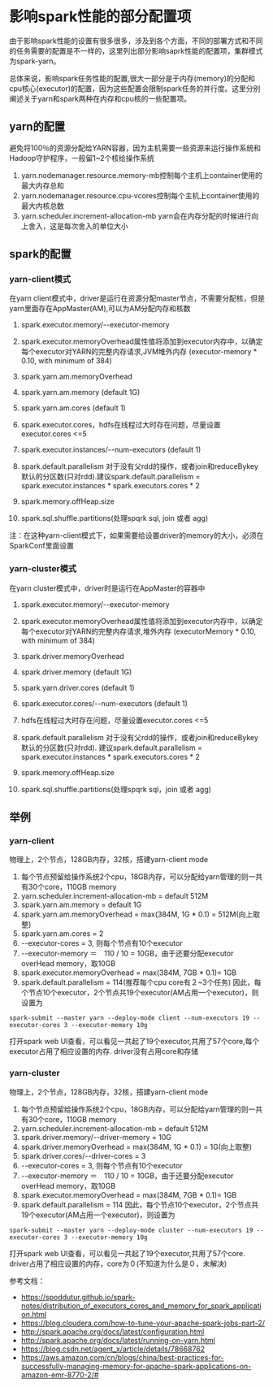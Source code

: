 # 影响spark性能的部分配置项 

由于影响spark性能的设置有很多很多，涉及到各个方面，不同的部署方式和不同的任务需要的配置是不一样的，这里列出部分影响saprk性能的配置项，集群模式为spark-yarn。

总体来说，影响spark任务性能的配置,很大一部分是于内存(memory)的分配和cpu核心(executor)的配置，因为这些配置会限制spark任务的并行度。这里分别阐述关于yarn和spark两种在内存和cpu核的一些配置项。

## yarn的配置
避免将100％的资源分配给YARN容器，因为主机需要一些资源来运行操作系统和Hadoop守护程序，一般留1~2个核给操作系统
1. yarn.nodemanager.resource.memory-mb控制每个主机上container使用的最大内存总和
2. yarn.nodemanager.resource.cpu-vcores控制每个主机上container使用的最大内核总数
3. yarn.scheduler.increment-allocation-mb yarn会在内存分配的时候进行向上舍入，这是每次舍入的单位大小


## spark的配置
### yarn-client模式
在yarn client模式中，driver是运行在资源分配master节点，不需要分配核，但是yarn里面存在AppMaster(AM),可以为AM分配内存和核数

1. spark.executor.memory/--executor-memory

2. spark.executor.memoryOverhead属性值将添加到executor内存中，以确定每个executor对YARN的完整内存请求,JVM堆外内存 (executor-memory * 0.10, with minimum of 384)

3. spark.yarn.am.memoryOverhead 

4. spark.yarn.am.memory (default 1G)

5. spark.yarn.am.cores (default 1)

6. spark.executor.cores，hdfs在线程过大时存在问题，尽量设置executor.cores <=5

7. spark.executor.instances/--num-executors (default 1)

8. spark.default.parallelism 对于没有父rdd的操作，或者join和reduceBykey默认的分区数(只对rdd).建议spark.default.parallelism = spark.executor.instances * spark.executors.cores * 2

9. spark.memory.offHeap.size

10. spark.sql.shuffle.partitions(处理spqrk sql, join 或者 agg)

注：在这种yarn-client模式下，如果需要给设置driver的memory的大小，必须在SparkConf里面设置

### yarn-cluster模式
在yarn cluster模式中，driver时是运行在AppMaster的容器中

1. spark.executor.memory/--executor-memory

2. spark.executor.memoryOverhead属性值将添加到executor内存中，以确定每个executor对YARN的完整内存请求,堆外内存 (executorMemory * 0.10, with minimum of 384)

3. spark.driver.memoryOverhead

4. spark.driver.memory (default 1G)

5. spark.yarn.driver.cores (default 1)

6. spark.executor.cores/--num-executors (default 1)

7. hdfs在线程过大时存在问题，尽量设置executor.cores <=5

8. spark.default.parallelism 对于没有父rdd的操作，或者join和reduceBykey默认的分区数(只对rdd). 建议spark.default.parallelism = spark.executor.instances * spark.executors.cores * 2

9. spark.memory.offHeap.size

10. spark.sql.shuffle.partitions(处理spqrk sql，join 或者 agg)


## 举例
### yarn-client
物理上，2个节点，128GB内存，32核，搭建yarn-client mode
1. 每个节点预留给操作系统2个cpu，18GB内存，可以分配给yarn管理的则一共有30个core，110GB memory
2. yarn.scheduler.increment-allocation-mb = default 512M   
3. spark.yarn.am.memory = default 1G
4. spark.yarn.am.memoryOverhead = max(384M, 1G * 0.1) = 512M(向上取整)
5. spark.yarn.am.cores = 2
6. --executor-cores = 3, 则每个节点有10个executor
7. --executor-memory ＝　110 / 10 = 10GB，由于还要分配executor overHead memory，取10GB
8. spark.executor.memoryOverhead = max(384M, 7GB * 0.1)= 1GB
9. spark.default.parallelism = 114(推荐每个cpu core有２~3个任务)
因此，每个节点10个executor，2个节点共19个executor(AM占用一个executor)，则设置为
```shell
spark-submit --master yarn --deploy-mode client --num-executors 19 --executor-cores 3 --executor-memory 10g 
```
打开spark web UI查看，可以看见一共起了19个executor,共用了57个core,每个executor占用了相应设置的内存. driver没有占用core和存储

### yarn-cluster
物理上，2个节点，128GB内存，32核，搭建yarn-client mode
1. 每个节点预留给操作系统2个cpu，18GB内存，可以分配给yarn管理的则一共有30个core，110GB memory
2. yarn.scheduler.increment-allocation-mb = default 512M   
3. spark.driver.memory/--driver-memory  = 10G
4. spark.driver.memoryOverhead = max(384M, 1G * 0.1) = 1G(向上取整)
5. spark.driver.cores/--driver-cores = 3
6. --executor-cores = 3, 则每个节点有10个executor
7. --executor-memory ＝　110 / 10 = 10GB，由于还要分配executor overHead memory，取10GB
8. spark.executor.memoryOverhead = max(384M, 7GB * 0.1)= 1GB
9. spark.default.parallelism = 114
因此，每个节点10个executor，2个节点共19个executor(AM占用一个executor)，则设置为
```shell
spark-submit --master yarn --deploy-mode cluster --num-executors 19 --executor-cores 3 --executor-memory 10g 
``` 
打开spark web UI查看，可以看见一共起了19个executor,共用了57个core. driver占用了相应设置的内存，core为０(不知道为什么是０，未解决)


参考文档：
* https://spoddutur.github.io/spark-notes/distribution_of_executors_cores_and_memory_for_spark_application.html
* https://blog.cloudera.com/how-to-tune-your-apache-spark-jobs-part-2/
* http://spark.apache.org/docs/latest/configuration.html
* http://spark.apache.org/docs/latest/running-on-yarn.html
* https://blog.csdn.net/agent_x/article/details/78668762
* https://aws.amazon.com/cn/blogs/china/best-practices-for-successfully-managing-memory-for-apache-spark-applications-on-amazon-emr-8770-2/#